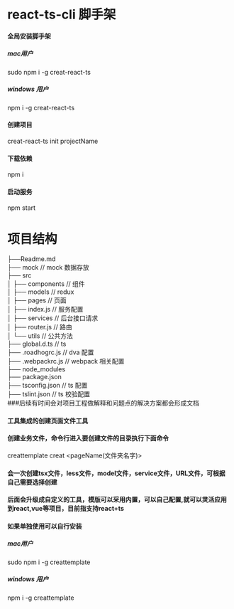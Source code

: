 # react-ts-cli 脚手架

#### 全局安装脚手架

##### mac用户
sudo npm i -g creat-react-ts
##### windows 用户
npm i -g creat-react-ts

#### 创建项目

creat-react-ts init projectName

#### 下载依赖

npm i

#### 启动服务

npm start

# 项目结构

├──Readme.md  
├── mock // mock 数据存放  
├── src  
│ ├── components // 组件  
│ ├── models // redux  
│ ├── pages // 页面  
│ ├── index.js // 服务配置  
│ ├── services // 后台接口请求  
│ ├── router.js // 路由  
│ └── utils // 公共方法  
├── global.d.ts // ts  
├── .roadhogrc.js // dva 配置  
├── .webpackrc.js // webpack 相关配置  
├── node_modules  
├── package.json  
├── tsconfig.json // ts 配置  
├── tslint.json // ts 校验配置  
###后续有时间会对项目工程做解释和问题点的解决方案都会形成文档

#### 工具集成的创建页面文件工具
#### 创建业务文件，命令行进入要创建文件的目录执行下面命令

creattemplate creat <pageName(文件夹名字)>

#### 会一次创建tsx文件，less文件，model文件，service文件，URL文件，可根据自己需要选择创建
#### 后面会升级成自定义的工具，模版可以采用内置，可以自己配置,就可以灵活应用到react,vue等项目，目前指支持react+ts

#### 如果单独使用可以自行安装
##### mac用户
sudo npm i -g creattemplate
##### windows 用户
npm i -g creattemplate
